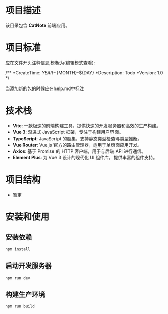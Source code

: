 # 项目描述

该目录包含 **CatNote** 前端应用。

# 项目标准

应在文件开头注释信息,模板为(编辑模式查看):

/**
*CreateTime: ${YEAR}-${MONTH}-${DAY}
*Description: Todo
*Version: 1.0
*/

当添加新的包的时候应在help.md中标注

# 技术栈

- **Vite**: 一款极速的前端构建工具，提供快速的开发服务器和高效的生产构建。
- **Vue 3**: 渐进式 JavaScript 框架，专注于构建用户界面。
- **TypeScript**: JavaScript 的超集，支持静态类型检查与类型推断。
- **Vue Router**: Vue.js 官方的路由管理器，适用于单页面应用开发。
- **Axios**: 基于 Promise 的 HTTP 客户端，用于与后端 API 进行通信。
- **Element Plus**: 为 Vue 3 设计的现代化 UI 组件库，提供丰富的组件支持。

# 项目结构

- 暂定

# 安装和使用

## 安装依赖

`npm install`

## 启动开发服务器

`npm run dev`

## 构建生产环境

`npm run build`
